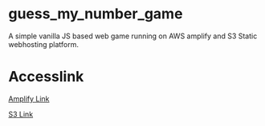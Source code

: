 # guess_my_number_game
 A simple vanilla JS  based web game running on AWS amplify and S3 Static webhosting platform.

# Accesslink
[Amplify Link](https://dev4504.d1gwn3sagl9n99.amplifyapp.com/)

[S3 Link](https://simplegame.s3.amazonaws.com/practice/index.html)

